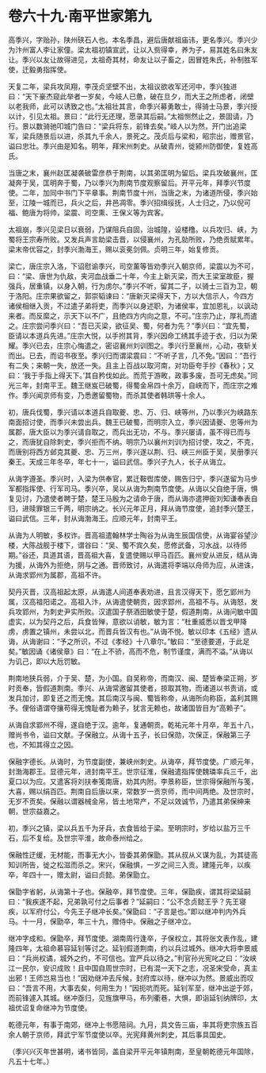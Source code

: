 # 卷六十九·南平世家第九

高季兴，字贻孙，陕州硖石人也。本名季昌，避后唐献祖庙讳，更名季兴。季兴少为汴州富人李让家僮。梁太祖初镇宣武，让以入赀得幸，养为子，易其姓名曰朱友让。季兴以友让故得进见，太祖奇其材，命友让以子畜之，因冒姓朱氏，补制胜军使，迁毅勇指挥使。

天复二年，梁兵攻凤翔，李茂贞坚壁不出，太祖议欲收军还河中，季兴独进曰：“天下豪杰窥此举者一岁矣，今岐人已惫，破在旦夕，而大王之所虑者，闭壁以老我师，此可以诱致之也。”太祖壮其言，命季兴募勇敢士，得骑士马景，季兴授以计，引见太祖。景曰：“此行无还理，愿录其后嗣。”太祖恻然止之，景固请，乃行。景以数骑驰叩城门告曰：“梁兵将东，前锋去矣。”岐人以为然，开门出追梁军，梁兵随景后以进，杀其九千余人，景死之。茂贞后与梁和，昭宗出，赠景官，谥曰忠壮。季兴由是知名。明年，拜宋州刺史。从破青州，徙颍州防御使，复姓高氏。

当唐之末，襄州赵匡凝袭破雷彦恭于荆南，以其弟匡明为留后。梁兵攻破襄州，匡凝奔于吴，匡明奔于蜀，乃以季兴为荆南节度观察留后。开平元年，拜季兴节度使。二年，加同中书门下平章事。荆南节度十州，当唐之末，为诸道所侵，季兴始至，江陵一城而已，兵火之后，井邑凋零。季兴招缉绥抚，人士归之，乃以倪可福、鲍唐为将帅，梁震、司空熏、王保义等为宾客。

太祖崩，季兴见梁日以衰弱，乃谋阻兵自固，治城隍，设楼橹。以兵攻归、峡，为蜀将王宗寿所败。又发兵声言助梁击晋，以侵襄州，为孔勍所败，乃绝贡赋累年。梁末帝优容之，封季兴渤海王，赐以衮冕剑佩。贞明三年，始复修贡。

梁亡，唐庄宗入洛，下诏慰谕季兴，司空薰等皆劝季兴入朝京师，梁震以为不可，曰：“梁、唐世为仇敌，夹河血战垂二十年，今主上新灭梁，而大王梁室故臣，握强兵，居重镇，以身入朝，行为虏尔。”季兴不听，留其二子，以骑士三百为卫，朝于洛阳。庄宗果欲留之，郭崇韬谏曰：“唐新灭梁得天下，方以大信示人，今四方诸侯相继入贡，不过遣子弟将吏，而季兴以身述职，为诸侯率，宜加恩礼，以讽动来者。而反縻之，示天下以不广，且绝四方内向之意，不可。”庄宗乃止，厚礼而遣之。庄宗尝问季兴曰：“吾已灭梁，欲征吴、蜀，何者为先？”季兴曰：“宜先蜀，臣请以本道兵先进。”庄宗大悦，以手拊其背，季兴因命工绣其手迹于衣，归以为荣耀。季兴已去，庄宗心悔遣之，密诏襄州刘训图之。季兴行至襄州，心动，夜斩关而出。已去，而诏书夜至。季兴归而谓梁震曰：“不听子言，几不免。”因曰：“吾行有二失；来朝一失，放还一失。且主上百战以取河南，对功臣夸手抄《春秋》；又曰：‘我于手指上得天下。’其自矜伐如此。而荒于游畋，政事多废，吾可无虑矣。”同光三年，封南平王。魏王继岌已破蜀，得蜀金帛四十余万，自峡而下，而庄宗之难作。季兴闻京师有变，乃悉邀留蜀物，而杀其使者韩珙等十余人。

初，唐兵伐蜀，季兴请以本道兵自取夔、忠、万、归、峡等州，乃以季兴为峡路东南面招讨使，而季兴未尝出兵。魏王已破蜀，而明宗入立，季兴因请夔、忠等州为属郡，唐大臣以为季兴请自取之，而兵出无功，不与。季兴屡请，虽不得已而与之，而唐犹自除刺史，季兴拒而不纳。明宗乃以襄州刘训为招讨使，攻之，不克，而唐别将西方邺克其夔、忠、万三州，季兴遂以荆、归、峡三州臣于吴，吴册季兴秦王。天成三年冬卒，年七十一，谥曰武信。季兴子九人，长子从诲立。

从诲字遵圣。季兴时，入梁为供奉官，累迁鞍辔库使，赐告归宁，季兴遂留为马步军都指挥使、行军司马。季兴卒，吴以从诲为荆南节度使。从诲以父自绝于唐，惧复见讨，乃遣使者聘于楚，楚王马殷为之请命于唐，而从诲亦遣押衙刘知谦奉表自归，进赎罪银三千两，明宗纳之。长兴元年正月，拜从诲节度使，追封季兴楚王，谥曰武信。三年，封从诲渤海王。应顺元年，封南平王。

从诲为人明敏，多权诈。晋高祖遣翰林学士陶谷为从诲生辰国信使，从诲宴谷望沙楼，大陈战舰于楼下，谓谷曰：“吴、蜀不宾久矣，愿修武备，习水战，以待师期。”谷还，具道其语，晋高祖大喜，复遣使赐以甲马百匹。襄州安从进反，结从诲为援，从诲外为拒绝，阴与之通。晋师致讨，从诲遣将李端以舟师为应，从进诛，从诲求郢州为属郡，高祖不许。

契丹灭晋，汉高祖起太原，从诲遣人间道奉表劝进，且言汉得天下，愿乞郢州为属，汉高祖阳诺之。高祖入汴，从诲遣使朝贡，因求郢州，高祖不与。从诲怒，发兵攻郢州，为刺史尹实所败。汉遣国子祭酒田敏使于楚，假道荆南，从诲问敏中国虚实，以为契丹之后，兵食皆殚，意欲以诮敏，敏为言：“杜重威悉以晋戈甲降虏，虏置之镇州，未尝以北，而晋兵皆汉有也。”从诲不悦。敏以印本《五经》遗从诲，从诲谢曰：“予之所识，不过《孝经》十八章尔。”敏曰：“至德要道，于此足矣。”敏因诵《诸侯章》曰：“在上不骄，高而不危，制节谨度，满而不溢。”从诲以为讥己，即以大卮罚敏。

荆南地狭兵弱，介于吴、楚，为小国。自吴称帝，而南汉、闽、楚皆奉梁正朔，岁时贡奉，皆假道荆南。季兴、从诲常邀留其使者，掠取其物，而诸道以书责诮，或发兵加讨，即复还之而无愧。其后南汉与闽、蜀皆称帝，从诲所向称臣，盖利其赐予。俚俗语谓夺攘苟得无愧耻者为赖子，犹言无赖也，故诸国皆目为“高赖子”。

从诲自求郢州不得，遂自绝于汉。逾年，复通朝贡。乾祐元年十月卒，年五十八，赠尚书令，谥曰文献。子保融立。从诲十五子，长曰保勋，次保正，保融第三子也，不知其得立之因。

保融字德长。从诲时，为节度副使，兼峡州刺史。从诲卒，拜节度使。广顺元年，封渤海郡王。显德元年，进封南平王。世宗征淮，保融遣指挥使魏璘率兵三千，出夏口以为应。又遣客将刘扶奉笺南唐，劝其内附。李景称臣，世宗得保融所与笺，大喜，赐以绢百匹。荆南自后唐以来，常数岁一贡京师，而中间两绝。及世宗时，无岁不贡矣。保融以谓器械金帛，皆土地常产，不足以效诚节，乃遣其弟保绅来朝，世宗益嘉之。

初，季兴之镇，梁以兵五千为牙兵，衣食皆给于梁。至明宗时，岁给以盐万三千石，后不复给。及世宗平淮，故命泰州给之。

保融性迂缓，无材能，而事无大小，皆委其弟保勖。其从叔从义谋为乱，为其徒高知训所告，徙之松滋而杀之。宋兴，保融惧，一岁之间三入贡。建隆元年，以疾卒，年四十一，赠太尉，谥曰贞懿。弟保勖立。

保勖字省躬，从诲第十子也。保融卒，拜节度使。三年，保勖疾，谓其将梁延嗣曰：“我疾遂不起，兄弟孰可付之后事者？”延嗣曰：“公不念贞懿王乎？先王寝疾，以军府付公，今先王子继冲长矣。”保勖曰：“子言是也。”即以继冲判内外兵马。十一月，保勖卒，年三十九，赠侍中。保融之子继冲立。

继冲字成和。保勖卒，拜节度使。湖南周行逢卒，子保权立，其将张文表作乱，建隆四年，太祖命慕容延钊等讨之。延钊假道荆南，约以兵过城外。继冲大将李景威曰：“兵尚权谲，城外之约，不可信也。宜严兵以待之。”判官孙光宪叱之曰：“汝峡江一民尔，安识成败！且中国自周世宗时，已有混一天下之志，况圣宋受命，真主出邪！王师岂易当也！”因劝继冲去斥候，封府库以待，继冲以为然。景威出而叹曰：“吾言不用，大事去矣，何用生为！”因扼吭而死。延钊军至，继冲出逆于郊，而前锋遽入其城。继冲亟归，见旌旗甲马，布列衢巷，大惧，即诣延钊纳牌印，太祖优诏复命继冲为节度使。

乾德元年，有事于南郊，继冲上书愿陪祠。九月，具文告三庙，率其将吏宗族五百余人朝于京师，拜武宁军节度使以卒。光宪拜黄州刺史，其后事具国史。

（季兴兴灭年世甚明，诸书皆同，盖自梁开平元年镇荆南，至皇朝乾德元年国除，凡五十七年。）
